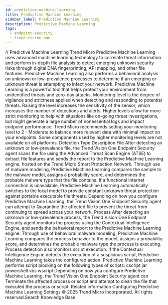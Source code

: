 ```yaml
---
id: predictive-machine-learning
title: Predictive Machine Learning
sidebar_label: Predictive Machine Learning
description: Predictive Machine Learning
tags:
  - endpoint-security
  - trend-vision-one
---
```


/*<![CDATA[*/ $('#title').html($('meta[name=map-description]').attr('content')); /*]]>*/ Predictive Machine Learning Trend Micro Predictive Machine Learning uses advanced machine learning technology to correlate threat information and perform in-depth file analysis to detect emerging unknown security risks through digital DNA fingerprinting, API mapping, and other file features. Predictive Machine Learning also performs a behavioral analysis on unknown or low-prevalence processes to determine if an emerging or unknown threat is attempting to infect your network. Predictive Machine Learning is a powerful tool that helps protect your environment from unidentified threats and zero-day attacks. Monitoring level is the degree of vigilance and strictness applied when detecting and responding to potential threats. Raising the level increases the sensitivity of the sensor, which increases the number of detections and alerts. Higher levels allow for more strict monitoring to help with situations like on-going threat investigations, but might generate a large number of nonessential logs and impact endpoint performance. Trend Micro recommends setting your monitoring level to 2 - Moderate to balance more relevant data with minimal impact on your endpoints. Some components used by higher monitoring levels are not available on all platforms. Detection Type Description File After detecting an unknown or low-prevalence file, the Trend Vision One Endpoint Security agent scans the file using the Advanced Threat Scan Engine (ATSE) to extract file features and sends the report to the Predictive Machine Learning engine, hosted on the Trend Micro Smart Protection Network. Through use of malware modeling, Predictive Machine Learning compares the sample to the malware model, assigns a probability score, and determines the probable malware type that the file contains. If a functional Internet connection is unavailable, Predictive Machine Learning automatically switches to the local model to provide constant unknown threat protection against portable executable file threats. Depending on how you configure Predictive Machine Learning, the Trend Vision One Endpoint Security agent can attempt to Quarantine the affected file to prevent the threat from continuing to spread across your network. Process After detecting an unknown or low-prevalence process, the Trend Vision One Endpoint Security agent monitors the process using the Contextual Intelligence Engine, and sends the behavioral report to the Predictive Machine Learning engine. Through use of behavioral malware modeling, Predictive Machine Learning compares the process behavior to the model, assigns a probability score, and determines the probable malware type the process is executing. Process detection also monitors script execution. If the Contextual Intelligence Engine detects the execution of a suspicious script, Predictive Machine Learning takes the configured action. Predictive Machine Learning performs script blocking on the following types of scripts: cscript jar powershell vbs wscript Depending on how you configure Predictive Machine Learning, the Trend Vision One Endpoint Security agent can Terminate the affected process or script and attempt to clean the file that executed the process or script. Related information Configuring Predictive Machine Learning Settings © 2025 Trend Micro Incorporated. All rights reserved.Search Knowledge Base